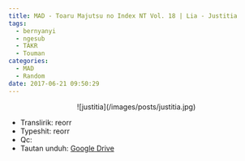 ```yaml
---
title: MAD - Toaru Majutsu no Index NT Vol. 18 | Lia - Justitia
tags:
  - bernyanyi
  - ngesub
  - TAKR
  - Touman
categories:
  - MAD
  - Random
date: 2017-06-21 09:50:29
---
```

<div align="center">
![justitia](/images/posts/justitia.jpg)
</div>

- Translirik: reorr
- Typeshit: reorr
- Qc: 
- Tautan unduh: [Google Drive](https://drive.google.com/file/d/0B-XpBI8zNUN4djlpQk9YUENfcGs/view)
